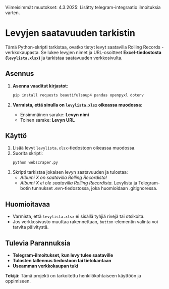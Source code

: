 Viimeisimmät muutokset:
4.3.2025: Lisätty telegram-integraatio ilmoituksia varten.


# Levyjen saatavuuden tarkistin

Tämä Python-skripti tarkistaa, ovatko tietyt levyt saatavilla Rolling Records -verkkokaupasta. Se lukee levyjen nimet ja URL-osoitteet **Excel-tiedostosta (`levylista.xlsx`)** ja tarkistaa saatavuuden verkkosivulta.

##  Asennus

1. **Asenna vaaditut kirjastot**:
   ```sh
   pip install requests beautifulsoup4 pandas openpyxl dotenv
   ```

2. **Varmista, että sinulla on `levylista.xlsx` oikeassa muodossa**:
   - Ensimmäinen sarake: **Levyn nimi**
   - Toinen sarake: **Levyn URL**

## Käyttö

1. Lisää levyt `levylista.xlsx`-tiedostoon oikeassa muodossa.
2. Suorita skripti:
   ```sh
   python webscraper.py
   ```
3. Skripti tarkistaa jokaisen levyn saatavuuden ja tulostaa:
   - *Albumi X on saatavilla Rolling Recordista!*
   -  *Albumi X ei ole saatavilla Rolling Recordista.*
Levylista ja Telegram-botin tunnukset .evn-tiedostossa, joka huomioidaan .gitignoressa.

##  Huomioitavaa
- Varmista, että `levylista.xlsx` ei sisällä tyhjiä rivejä tai otsikoita.
- Jos verkkosivusto muuttaa rakennettaan, `button`-elementin valinta voi tarvita päivitystä.

##  Tulevia Parannuksia
-  **Telegram-ilmoitukset, kun levy tulee saataville**
-  **Tulosten tallennus tiedostoon tai tietokantaan**
-  **Useamman verkkokaupan tuki**

 **Tekijä:** Tämä projekti on tarkoitettu henkilökohtaiseen käyttöön ja oppimiseen. 

